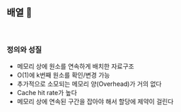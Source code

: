 ## 배열 🚞

<br/>

### 정의와 성질

- 메모리 상에 원소를 연속하게 배치한 자료구조
- O(1)에 k번째 원소를 확인/변경 가능
- 추가적으로 소모되는 메모리 양(Overhead)가 거의 없다
- Cache hit rate가 높다
- 메모리 상에 연속된 구간을 잡아야 해서 할당에 제약이 걸린다
